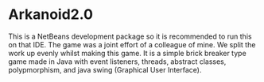# Arkanoid2.0
This is a NetBeans development package so it is recommended to run this on that IDE. The game was a joint effort of a 
colleague of mine. We split the work up evenly whilst making this game. It is a simple brick breaker type game made in Java
with event listeners, threads, abstract classes, polypmorphism, and java swing (Graphical User Interface).
